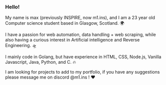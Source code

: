 ### Hello!

My name is max (previously INSPIRE, now m1.ins), and I am a 23 year old Computer science student based in Glasgow, Scotland. 🌍

I have a passion for web automation, data handling + web scraping, while also having a curious interest in Artificial intelligence and Reverse Engineering. 🛸

I mainly code in Golang, but have experience in HTML, CSS, Node.js, Vanilla Javascript, Java, Python, and C. 🔥

I am looking for projects to add to my portfolio, if you have any suggestions please message me on discord @m1.ins ! ❤️
